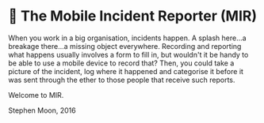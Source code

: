 # :police_car: The Mobile Incident Reporter (MIR)

When you work in a big organisation, incidents happen. A splash here...a breakage there...a missing object everywhere. Recording
and reporting what happens usually involves a form to fill in, but wouldn't it be handy to be able to use a mobile device to record that?
Then, you could take a picture of the incident, log where it happened and categorise it before it was sent through the ether to those
people that receive such reports. 

Welcome to MIR.

Stephen Moon, 2016
